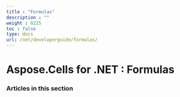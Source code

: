 ```yaml
---
title : "Formulas" 
description : "" 
weight : 8225 
toc : false
type: docs
url: /net/developerguide/formulas/
---
```


# Aspose.Cells for .NET : Formulas


### Articles in this section

           

